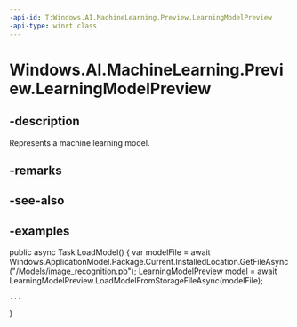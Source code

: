 ```yaml
---
-api-id: T:Windows.AI.MachineLearning.Preview.LearningModelPreview
-api-type: winrt class
---
```


<!-- Class syntax.
public class LearningModelPreview : ILearningModelPreview
-->

# Windows.AI.MachineLearning.Preview.LearningModelPreview

## -description
Represents a machine learning model.

## -remarks

## -see-also

## -examples
public async Task LoadModel()
{
    var modelFile = await Windows.ApplicationModel.Package.Current.InstalledLocation.GetFileAsync("/Models/image_recognition.pb");
    LearningModelPreview model = await LearningModelPreview.LoadModelFromStorageFileAsync(modelFile);
	
	...
}

